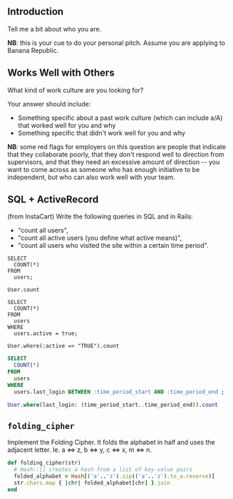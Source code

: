 ## Introduction 

Tell me a bit about who you are.

**NB**: this is your cue to do your personal pitch.  Assume you are applying to Banana Republic.

## Works Well with Others 

What kind of work culture are you looking for?

Your answer should include:

- Something specific about a past work culture (which can include a/A) that worked well for you and why
- Something specific that didn't work well for you and why 

**NB**: some red flags for employers on this question are people that indicate that they collaborate poorly, that they don't respond well to direction from supervisors, and that they need an excessive amount of direction -- you want to come across as someone who has enough initiative to be independent, but who can also work well with your team.

## SQL + ActiveRecord

(from InstaCart) Write the following queries in SQL and in Rails:

* "count all users",
* "count all active users (you define what active means)",
* "count all users who visited the site within a certain time period".

```
SELECT
  COUNT(*)
FROM
  users;

User.count
```

```
SELECT
  COUNT(*)
FROM
  users
WHERE
  users.active = true;

User.where(:active => "TRUE").count
```

```sql
SELECT
  COUNT(*)
FROM
  users
WHERE
  users.last_login BETWEEN :time_period_start AND :time_period_end ;

User.where(last_login: (time_period_start..time_period_end)).count
```

## `folding_cipher`

Implement the Folding Cipher. It folds the alphabet in half and uses
the adjacent letter. Ie. a <=> z, b <=> y, c <=> x, m <=> n.

```ruby
def folding_cipher(str)
  # Hash::[] creates a hash from a list of key-value pairs
  folded_alphabet = Hash[('a'..'z').zip(('a'..'z').to_a.reverse)]
  str.chars.map { |chr| folded_alphabet[chr] }.join
end
```
